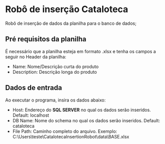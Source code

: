 # Robô de inserção Cataloteca
Robô de inserção de dados da planilha para o banco de dados;

## Pré requisitos da planilha
É necessário que a planilha esteja em formato .xlsx e tenha os campos a seguir no Header da planilha:
 * Name: Nome/Descrição curta do produto
 * Description: Descrição longa do produto

## Dados de entrada
Ao executar o programa, insira os dados abaixo:
 * Host: Endereço do **SQL SERVER** no qual os dados serão inseridos. Default: localhost
 * DB Name: Nome do schema no qual os dados serão inseridos. Default: cataloteca
 * File Path: Caminho completo do arquivo. Exemplo: C:\Users\teste\CatalotecaInsertionRobot\data\BASE.xlsx

